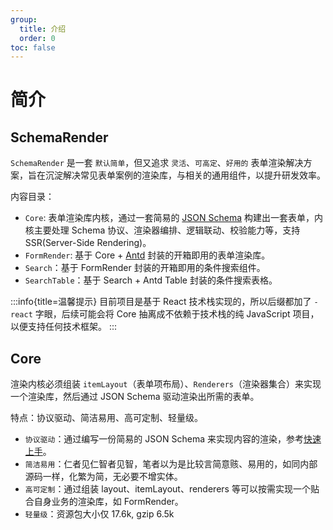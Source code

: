 ```yaml
---
group:
  title: 介绍
  order: 0
toc: false
---
```


# 简介

## SchemaRender

`SchemaRender` 是一套 `默认简单`，但又追求 `灵活`、`可高定`、`好用的` 表单渲染解决方案，旨在沉淀解决常见表单案例的渲染库，与相关的通用组件，以提升研发效率。

内容目录：

- `Core`: 表单渲染库内核，通过一套简易的 [JSON Schema](./003-schema.md) 构建出一套表单，内核主要处理 Schema 协议、渲染器编排、逻辑联动、校验能力等，支持 SSR(Server-Side Rendering)。
- `FormRender`: 基于 Core + [Antd](https://ant.design) 封装的开箱即用的表单渲染库。
- `Search`：基于 FormRender 封装的开箱即用的条件搜索组件。
- `SearchTable`：基于 Search + Antd Table 封装的条件搜索表格。

:::info{title=温馨提示}
目前项目是基于 React 技术栈实现的，所以后缀都加了 `-react` 字眼，后续可能会将 Core 抽离成不依赖于技术栈的纯 JavaScript 项目，以便支持任何技术框架。
:::

## Core

渲染内核必须组装 `itemLayout`（表单项布局）、`Renderers`（渲染器集合）来实现一个渲染库，然后通过 JSON Schema 驱动渲染出所需的表单。

特点：协议驱动、简洁易用、高可定制、轻量级。

- `协议驱动`：通过编写一份简易的 JSON Schema 来实现内容的渲染，参考[快速上手](./002-quick-start.md)。
- `简洁易用`：仁者见仁智者见智，笔者以为是比较言简意赅、易用的，如同内部源码一样，化繁为简，无必要不增实体。
- `高可定制`：通过组装 layout、itemLayout、renderers 等可以按需实现一个贴合自身业务的渲染库，如 FormRender。
- `轻量级`：资源包大小仅 17.6k, gzip 6.5k
